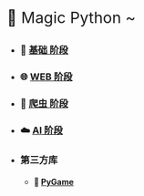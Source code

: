 <p style="font-size:27px">🐍 Magic Python ~</p>


- ### :triangular_flag_on_post: [基础 阶段][python]

- ### :globe_with_meridians: [WEB 阶段][web]

- ### :ghost: [爬虫 阶段][Spider]

- ### :cloud: [AI 阶段][AI]

- ### 第三方库

  - #### :game_die: [PyGame]

[python]:./python/readme.md
[web]:./WEB/readme.md
[Spider]:./爬虫/readme.md
[AI]:./AI/readme.md
[next]:./
[PyGame]:./第三方库/PyGame/readme.md



